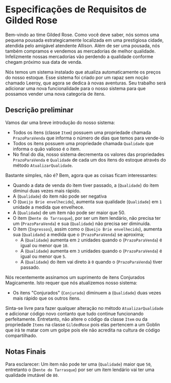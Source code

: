 
# Especificações de Requisitos de Gilded Rose

Bem-vindo ao time Gilded Rose. Como você deve saber, nós somos uma pequena pousada estrategicamente localizada em uma prestigiosa cidade, atendida pelo amigável atendente Allison. Além de ser uma pousada, nós também compramos e vendemos as mercadorias de melhor qualidade. Infelizmente nossas mercadorias vão perdendo a qualidade conforme chegam próximo sua data de venda.

Nós temos um sistema instalado que atualiza automaticamente os preços do nosso estoque. Esse sistema foi criado por um rapaz sem noção chamado Leeroy, que agora se dedica à novas aventuras. Seu trabalho será adicionar uma nova funcionalidade para o nosso sistema para que possamos vender uma nova categoria de itens. 

## Descrição preliminar

Vamos dar uma breve introdução do nosso sistema:

* Todos os itens (classe `Item`) possuem uma propriedade chamada `PrazoParaVenda` que informa o número de dias que temos para vende-lo
* Todos os itens possuem uma propriedade chamada `Qualidade` que informa o quão valioso é o item.
* No final do dia, nosso sistema decrementa os valores das propriedades `PrazoParaVenda` e `Qualidade` de cada um dos itens do estoque através do método `AtualizarQualidade`.

Bastante simples, não é? Bem, agora que as coisas ficam interessantes:

* Quando a data de venda do item tiver passado, a (`Qualidade`) do item diminui duas vezes mais rápido.
* A (`Qualidade`) do item não pode ser negativa
* O (`Queijo Brie envelhecido`), aumenta sua qualidade (`Qualidade`) em `1` unidade a medida que envelhece.
* A (`Qualidade`) de um item não pode ser maior que 50.
* O item (`Dente do Tarrasque`), por ser um item lendário, não precisa ter um (`PrazoParaVenda`) e sua (`Qualidade`) não precisa ser diminuída.
* O item (`Ingressos`), assim como o (`Queijo Brie envelhecido`), aumenta sua (`Qualidade`) a medida que o  (`PrazoParaVenda`) se aproxima;
  * A (`Qualidade`) aumenta em `2` unidades quando o (`PrazoParaVenda`) é igual ou menor que `10`.
  * A (`Qualidade`) aumenta em `3` unidades quando o (`PrazoParaVenda`) é igual ou menor que `5`.
  * A (`Qualidade`) do item vai direto à `0` quando o (`PrazoParaVenda`) tiver passado.

Nós recentemente assinamos um suprimento de itens Conjurados Magicamente. Isto requer que nós atualizemos nosso sistema:

* Os itens "Conjurados" (`Conjurado`) diminuem a (`Qualidade`) duas vezes mais rápido que os outros itens.

Sinta-se livre para fazer qualquer alteração no método `AtualizarQualidade` e adicionar código novo contanto que tudo continue funcionando perfeitamente. Entretanto, não altere o código da classe `Item` ou da propriedade `Items` na classe `GildedRose` pois elas pertencem a um Goblin que irá te matar com um golpe pois ele não acredita na cultura de código compartilhado.

## Notas Finais

Para esclarecer: Um item não pode ter uma (`Qualidade`) maior que `50`, entretanto o  (`Dente do Tarrasque`) por ser um item lendário vai ter uma qualidade imutável de `80`.